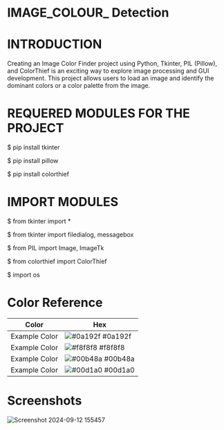 
# IMAGE_COLOUR_ Detection

# INTRODUCTION
Creating an Image Color Finder project using Python, Tkinter, PIL (Pillow), and ColorThief is an exciting way to explore image processing and GUI development. This project allows users to load an image and identify the dominant colors or a color palette from the image.



# REQUERED MODULES FOR THE PROJECT
$ pip install tkinter

$ pip install pillow

$ pip install colorthief


# IMPORT MODULES
$ from tkinter import *

$ from tkinter import filedialog, messagebox

$ from PIL import Image, ImageTk

$ from colorthief import ColorThief

$ import os
# Color Reference

| Color             | Hex                                                                |
| ----------------- | ------------------------------------------------------------------ |
| Example Color | ![#0a192f](https://via.placeholder.com/10/0a192f?text=+) #0a192f |
| Example Color | ![#f8f8f8](https://via.placeholder.com/10/f8f8f8?text=+) #f8f8f8 |
| Example Color | ![#00b48a](https://via.placeholder.com/10/00b48a?text=+) #00b48a |
| Example Color | ![#00d1a0](https://via.placeholder.com/10/00b48a?text=+) #00d1a0 |


# Screenshots
![Screenshot 2024-09-12 155457](https://github.com/user-attachments/assets/3183412b-5a1b-4187-89aa-920ce7cedae6)


